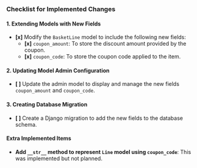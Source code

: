 ### Checklist for Implemented Changes

#### 1. Extending Models with New Fields
- **[x]** Modify the `BasketLine` model to include the following new fields:
  - **[x]** `coupon_amount`: To store the discount amount provided by the coupon.
  - **[x]** `coupon_code`: To store the coupon code applied to the item.

#### 2. Updating Model Admin Configuration
- **[  ]** Update the admin model to display and manage the new fields `coupon_amount` and `coupon_code`.

#### 3. Creating Database Migration
- **[  ]** Create a Django migration to add the new fields to the database schema.

#### **Extra Implemented Items**
- **Add `__str__` method to represent `Line` model using `coupon_code`**: This was implemented but not planned.
